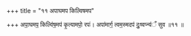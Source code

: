 +++
title = "११ अपाघमप किल्विषमप"

+++
अपा॒घमप॒ किल्वि॑ष॒मप॑ कृ॒त्यामपो॒ रपः॑। अपा॑मार्ग॒ त्वम॒स्मदप॑ दुः॒ष्वप्न्य॑ँ सुव ॥११ ॥